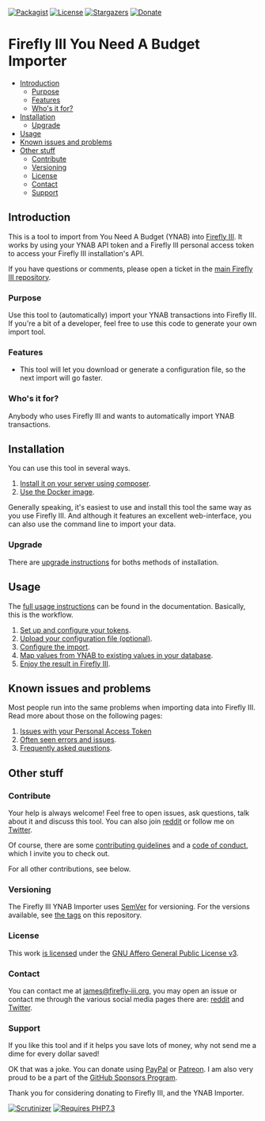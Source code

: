 [![Packagist][packagist-shield]][packagist-uri]
[![License][license-shield]][license-uri]
[![Stargazers][stars-shield]][stars-url]
[![Donate][donate-shield]][donate-uri]

# Firefly III You Need A Budget Importer

<!-- MarkdownTOC autolink="true" -->

- [Introduction](#introduction)
	- [Purpose](#purpose)
	- [Features](#features)
	- [Who's it for?](#whos-it-for)
- [Installation](#installation)
	- [Upgrade](#upgrade)
- [Usage](#usage)
- [Known issues and problems](#known-issues-and-problems)
- [Other stuff](#other-stuff)
	- [Contribute](#contribute)
	- [Versioning](#versioning)
	- [License](#license)
	- [Contact](#contact)
	- [Support](#support)

<!-- /MarkdownTOC -->

## Introduction

This is a tool to import from You Need A Budget (YNAB) into [Firefly III](https://github.com/firefly-iii/firefly-iii). It works by using your YNAB API token and a Firefly III personal access token to access your Firefly III installation's API.

If you have questions or comments, please open a ticket in the [main Firefly III repository](https://github.com/firefly-iii/firefly-iii/issues).

### Purpose

Use this tool to (automatically) import your YNAB transactions into Firefly III. If you're a bit of a developer, feel free to use this code to generate your own import tool.

### Features

* This tool will let you download or generate a configuration file, so the next import will go faster.

### Who's it for?

Anybody who uses Firefly III and wants to automatically import YNAB transactions.

## Installation

You can use this tool in several ways.

1. [Install it on your server using composer](https://firefly-iii.gitbook.io/firefly-iii-ynab-importer/installing-and-running/self_hosted).
2. [Use the Docker image](https://firefly-iii.gitbook.io/firefly-iii-ynab-importer/installing-and-running/docker).

Generally speaking, it's easiest to use and install this tool the same way as you use Firefly III. And although it features an excellent web-interface, you can also use the command line to import your data.

### Upgrade

There are [upgrade instructions](https://firefly-iii.gitbook.io/firefly-iii-ynab-importer/upgrading/upgrade) for boths methods of installation.

## Usage

The [full usage instructions](https://firefly-iii.gitbook.io/firefly-iii-ynab-importer/) can be found in the documentation. Basically, this is the workflow.

1. [Set up and configure your tokens](https://firefly-iii.gitbook.io/firefly-iii-ynab-importer/installing-and-running/configure).
2. [Upload your configuration file (optional)](https://firefly-iii.gitbook.io/firefly-iii-ynab-importer/importing-data/upload).
3. [Configure the import](https://firefly-iii.gitbook.io/firefly-iii-ynab-importer/importing-data/configure).
5. [Map values from YNAB to existing values in your database](https://firefly-iii.gitbook.io/firefly-iii-ynab-importer/importing-data/map).
6. [Enjoy the result in Firefly III](https://github.com/firefly-iii/firefly-iii).

## Known issues and problems

Most people run into the same problems when importing data into Firefly III. Read more about those on the following pages:

1. [Issues with your Personal Access Token](https://firefly-iii.gitbook.io/firefly-iii-ynab-importer/errors-and-trouble-shooting/token_errors)
2. [Often seen errors and issues](https://firefly-iii.gitbook.io/firefly-iii-ynab-importer/errors-and-trouble-shooting/freq_errors).
3. [Frequently asked questions](https://firefly-iii.gitbook.io/firefly-iii-ynab-importer/errors-and-trouble-shooting/freq_questions).

## Other stuff

### Contribute

Your help is always welcome! Feel free to open issues, ask questions, talk about it and discuss this tool. You can also join [reddit](https://www.reddit.com/r/FireflyIII/) or follow me on [Twitter](https://twitter.com/Firefly_III).

Of course, there are some [contributing guidelines](https://github.com/firefly-iii/ynab-importer/blob/main/.github/contributing.md) and a [code of conduct](https://github.com/firefly-iii/ynab-importer/blob/main/.github/code_of_conduct.md), which I invite you to check out.

For all other contributions, see below.

### Versioning

The Firefly III YNAB Importer uses [SemVer](https://semver.org/) for versioning. For the versions available, see [the tags](https://github.com/firefly-iii/ynab-importer/tags) on this repository.

### License

This work [is licensed](https://github.com/firefly-iii/ynab-importer/blob/main/LICENSE) under the [GNU Affero General Public License v3](https://www.gnu.org/licenses/agpl-3.0.html).

### Contact

You can contact me at [james@firefly-iii.org](mailto:james@firefly-iii.org), you may open an issue or contact me through the various social media pages there are: [reddit](https://www.reddit.com/r/FireflyIII/) and [Twitter](https://twitter.com/Firefly_III).

### Support

If you like this tool and if it helps you save lots of money, why not send me a dime for every dollar saved!

OK that was a joke. You can donate using [PayPal](https://www.paypal.com/cgi-bin/webscr?cmd=_s-xclick&hosted_button_id=L62W7DVD5ETPC&source=url) or [Patreon](https://www.patreon.com/jc5). I am also very proud to be a part of the [GitHub Sponsors Program](https://github.com/sponsors/JC5).

Thank you for considering donating to Firefly III, and the YNAB Importer.

[![Scrutinizer][scrutinizer-shield]][scrutinizer-url]
[![Requires PHP7.3][php-shield]][php-uri]

[scrutinizer-shield]: https://img.shields.io/scrutinizer/g/firefly-iii/ynab-importer.svg?style=flat-square
[scrutinizer-url]: https://scrutinizer-ci.com/g/firefly-iii/ynab-importer/
[php-shield]: https://img.shields.io/badge/php-7.3-red.svg?style=flat-square
[php-uri]: https://secure.php.net/downloads.php
[packagist-shield]: https://img.shields.io/packagist/v/firefly-iii/ynab-importer.svg?style=flat-square
[packagist-uri]: https://packagist.org/packages/firefly-iii/ynab-importer
[license-shield]: https://img.shields.io/github/license/firefly-iii/ynab-importer.svg?style=flat-square
[license-uri]: https://www.gnu.org/licenses/agpl-3.0.html
[stars-shield]: https://img.shields.io/github/stars/firefly-iii/ynab-importer.svg?style=flat-square
[stars-url]: https://github.com/firefly-iii/ynab-importer/stargazers
[donate-shield]: https://img.shields.io/badge/donate-%24%20%E2%82%AC-brightgreen?style=flat-square
[donate-uri]: #support
